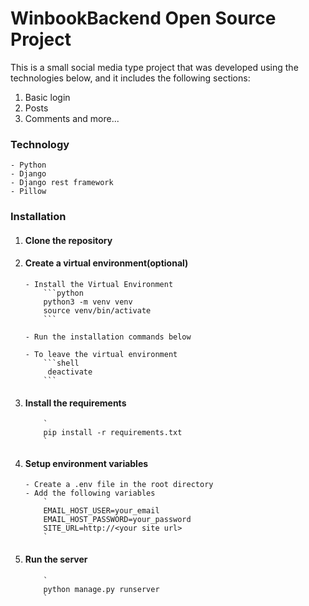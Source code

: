 # WinbookBackend Open Source Project

This is a small social media type project that was developed using the technologies below, and it includes the following sections:

1. Basic login
2. Posts
3. Comments
   and more...

### Technology

    - Python
    - Django
    - Django rest framework
    - Pillow

### Installation

1.  #### Clone the repository

2.  #### Create a virtual environment(optional)

        - Install the Virtual Environment
            ```python
            python3 -m venv venv
            source venv/bin/activate
            ```

        - Run the installation commands below

        - To leave the virtual environment
            ```shell
             deactivate
            ```

3.  #### Install the requirements

            `
            pip install -r requirements.txt
            `

4.  #### Setup environment variables

        - Create a .env file in the root directory
        - Add the following variables
            `
            EMAIL_HOST_USER=your_email
            EMAIL_HOST_PASSWORD=your_password
            SITE_URL=http://<your site url>
            `

5.  #### Run the server

            `
            python manage.py runserver
            `
